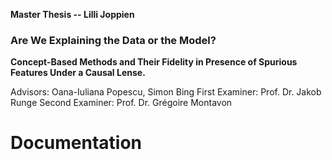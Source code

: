 **Master Thesis -- Lilli Joppien**

### Are We Explaining  the Data or the Model?
**Concept-Based Methods and Their Fidelity in Presence of Spurious Features Under a Causal Lense.**

Advisors: Oana-Iuliana Popescu, Simon Bing
First Examiner: Prof. Dr. Jakob Runge
Second Examiner: Prof. Dr. Grégoire Montavon

# Documentation

```

```
